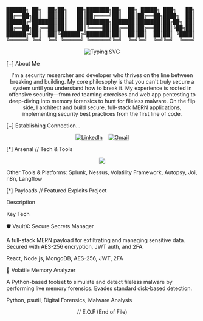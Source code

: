 <pre>
██████╗ ██╗  ██╗██╗   ██╗███████╗██╗  ██╗ █████╗ ███╗   ██╗
██╔══██╗██║  ██║██║   ██║██╔════╝██║  ██║██╔══██╗████╗  ██║
██████╔╝███████║██║   ██║███████╗███████║███████║██╔██╗ ██║
██╔══██╗██╔══██║██║   ██║╚════██║██╔══██║██╔══██║██║╚██╗██║
██████╔╝██║  ██║╚██████╔╝███████║██║  ██║██║  ██║██║ ╚████║
╚═════╝ ╚═╝  ╚═╝ ╚═════╝ ╚══════╝╚═╝  ╚═╝╚═╝  ╚═╝╚═╝  ╚═══╝
</pre>

<p align="center">
<img src="https://www.google.com/search?q=https://readme-typing-svg.demolab.com/%3Flines%3Droot%40bhushan:~%2524%2Bwhoami%3B%253E%2BOffensive%2BSecurity%2BSpecialist%3B%253E%2BFull-Stack%2BDeveloper%3B%253E%2BRed%2BTeamer%26font%3DJetBrains%2BMono%26center%3Dtrue%26width%3D600%26height%3D50%26color%3D00FF00%26pause%3D1000%26size%3D22" alt="Typing SVG" />
</p>

[+] About Me
<p align="center">
I'm a security researcher and developer who thrives on the line between breaking and building. My core philosophy is that you can't truly secure a system until you understand how to break it. My experience is rooted in offensive security—from red teaming exercises and web app pentesting to deep-diving into memory forensics to hunt for fileless malware. On the flip side, I architect and build secure, full-stack MERN applications, implementing security best practices from the first line of code.
</p>

[+] Establishing Connection...
<p align="center">
<a href="https://www.google.com/search?q=https://www.linkedin.com/in/bhushan-wayal/" target="_blank"><img src="https://www.google.com/search?q=https://img.shields.io/badge/LinkedIn-0077B5%3Fstyle%3Dfor-the-badge%26logo%3Dlinkedin%26logoColor%3Dwhite" alt="LinkedIn"/></a>
&nbsp;&nbsp;
<a href="mailto:wayalbhushan744@gmail.com" target="_blank"><img src="https://img.shields.io/badge/Gmail-D14836?style=for-the-badge&logo=gmail&logoColor=white" alt="Gmail"/></a>
</p>

[*] Arsenal // Tech & Tools
<p align="center">
<a href="https://skillicons.dev">
<img src="https://www.google.com/search?q=https://skillicons.dev/icons%3Fi%3Dpython,js,cpp,bash,mongodb,express,react,nodejs,metasploit,burpsuite,nmap,wireshark%26theme%3Ddark" />
</a>
</p>

Other Tools & Platforms: Splunk, Nessus, Volatility Framework, Autopsy, Joi, n8n, Langflow

[*] Payloads // Featured Exploits
Project

Description

Key Tech

🛡️ VaultX: Secure Secrets Manager

A full-stack MERN payload for exfiltrating and managing sensitive data. Secured with AES-256 encryption, JWT auth, and 2FA.

React, Node.js, MongoDB, AES-256, JWT, 2FA

🔬 Volatile Memory Analyzer

A Python-based toolset to simulate and detect fileless malware by performing live memory forensics. Evades standard disk-based detection.

Python, psutil, Digital Forensics, Malware Analysis

<p align="center">
// E.O.F (End of File)
</p>
